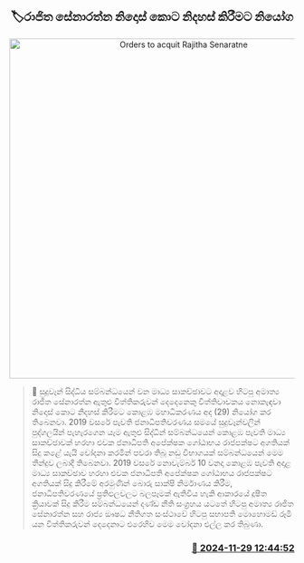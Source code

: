 <p align='center'><b><h2 align='center' title='Orders to acquit Rajitha Senaratne'>🏷රාජිත සේනාරත්න නිදොස් කොට නිදහස් කිරීමට නියෝග</h2></b></p>
<p align='center'><img src='https://helakuru.sgp1.cdn.digitaloceanspaces.com/esana/images/lib/rajitha-senarathne-archived.jpg' width='600' alt='Orders to acquit Rajitha Senaratne'></p>

>📝 සුදුවෑන් සිද්ධිය සම්බන්ධයෙන් වන මාධ්‍ය සාකච්ඡාවට අදාළව හිටපු අමාත්‍ය රාජිත සේනාරත්න ඇතුළු විත්තිකරුවන් දෙදෙනෙකු විත්තිවාචකය නොකැඳවා නිදොස් කොට නිදහස් කිරීමට කොළඹ මහාධිකරණය අද (29) නියෝග කර තිබෙනවා.
2019 වසරේ පැවති ජනාධිපතිවරණය සමයේ සුදුවෑන්වලින් පුද්ගලයින් පැහැරගෙන යෑම ඇතුළු සිද්ධීන් සම්බන්ධයෙන් කොළඹ පැවති මාධ්‍ය සාකච්ඡාවක් හරහා එවක ජනාධිපති අපේක්ෂක ගෝඨාභය රාජපක්ෂට අගතියක් සිදු කළේ යැයි චෝදනා කරමින් පවරා තිබූ නඩු විභාගයක් සම්බන්ධයෙන් මෙම තීන්දුව ලබාදී තිබෙනවා.
2019 වසරේ නොවැම්බර් 10 වනදා කොළඹ පැවති අදාළ මාධ්‍ය සාකච්ඡාව හරහා එවක ජනාධිපති අපේක්ෂක ගෝඨාභය රාජපක්ෂට අගතියක් සිදු කිරීමේ අරමුණින් බොරු සාක්ෂි නිර්මාණය කිරීම, ජනාධිපතිවරණයේ ප්‍රතිඵලවලට බලපෑමක් ඇතිවිය හැකි ආකාරයේ දූෂිත ක්‍රියාවක් සිදු කිරීම සම්බන්ධයෙන් දණ්ඩ නීති සංග්‍රහය යටතේ හිටපු අමාත්‍ය රාජිත සේනාරත්න සහ රාජ්‍ය ඖෂධ නීතිගත සංස්ථාවේ හිටපු සභාපති මොහොමඩ් රූමි යන විත්තිකරුවන් දෙදෙනාට එරෙහිව මෙම චෝදනා එල්ල කර තිබුණා. 


<h3 align='right'><a href='https://www.helakuru.lk/esana/p/105565/'>📅 2024-11-29 12:44:52</a></h3>
